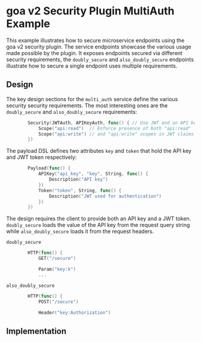 # goa v2 Security Plugin MultiAuth Example

This example illustrates how to secure microservice endpoints using the goa v2
security plugin. The service endpoints showcase the various usage made possible
by the plugin. It exposes endpoints secured via different security requirements,
the `doubly_secure` and `also_doubly_secure` endpoints illustrate how to secure
a single endpoint uses multiple requirements.

## Design

The key design sections for the `multi_auth` service define the various security
security requirements. The most interesting ones are the `doubly_secure` and
`also_doubly_secure` requirements:

```go
		Security(JWTAuth, APIKeyAuth, func() { // Use JWT and an API key to secure this endpoint.
			Scope("api:read")  // Enforce presence of both "api:read"
			Scope("api:write") // and "api:write" scopes in JWT claims.
		})
```

The payload DSL defines two attributes `key` and `token` that hold the API key
and JWT token respectively:

```go
		Payload(func() {
			APIKey("api_key", "key", String, func() {
				Description("API key")
			})
			Token("token", String, func() {
				Description("JWT used for authentication")
			})
		})
```
The design requires the client to provide both an API key and a JWT token.
`doubly_secure` loads the value of the API key from the request query string
while `also_doubly_secure` loads it from the request headers.

`doubly_secure`

```go
		HTTP(func() {
			GET("/secure")

			Param("key:k")
            ...
```

`also_doubly_secure`

```go
		HTTP(func() {
			POST("/secure")

			Header("key:Authorization")
```

## Implementation

